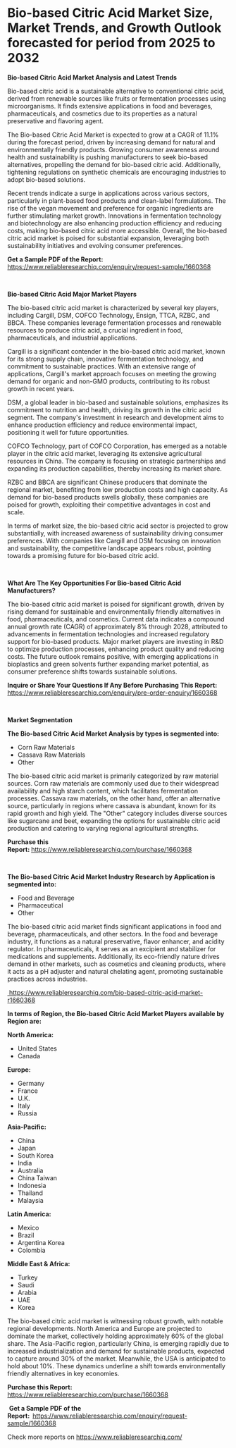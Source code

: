 <p><h1>Bio-based Citric Acid Market Size, Market Trends, and Growth Outlook forecasted for period from 2025 to 2032</h1></p><p><strong>Bio-based Citric Acid Market Analysis and Latest Trends</strong></p>
<p><p>Bio-based citric acid is a sustainable alternative to conventional citric acid, derived from renewable sources like fruits or fermentation processes using microorganisms. It finds extensive applications in food and beverages, pharmaceuticals, and cosmetics due to its properties as a natural preservative and flavoring agent.</p><p>The Bio-based Citric Acid Market is expected to grow at a CAGR of 11.1% during the forecast period, driven by increasing demand for natural and environmentally friendly products. Growing consumer awareness around health and sustainability is pushing manufacturers to seek bio-based alternatives, propelling the demand for bio-based citric acid. Additionally, tightening regulations on synthetic chemicals are encouraging industries to adopt bio-based solutions.</p><p>Recent trends indicate a surge in applications across various sectors, particularly in plant-based food products and clean-label formulations. The rise of the vegan movement and preference for organic ingredients are further stimulating market growth. Innovations in fermentation technology and biotechnology are also enhancing production efficiency and reducing costs, making bio-based citric acid more accessible. Overall, the bio-based citric acid market is poised for substantial expansion, leveraging both sustainability initiatives and evolving consumer preferences.</p></p>
<p><strong>Get a Sample PDF of the Report:&nbsp;</strong> <a href="https://www.reliableresearchiq.com/enquiry/request-sample/1660368?utm_campaign=103&utm_medium=2&utm_source=Github&utm_content=ia&utm_term=17012025&utm_id=bio-based-citric-acid">https://www.reliableresearchiq.com/enquiry/request-sample/1660368</a></p>
<p>&nbsp;</p>
<p><strong>Bio-based Citric Acid Major Market Players</strong></p>
<p><p>The bio-based citric acid market is characterized by several key players, including Cargill, DSM, COFCO Technology, Ensign, TTCA, RZBC, and BBCA. These companies leverage fermentation processes and renewable resources to produce citric acid, a crucial ingredient in food, pharmaceuticals, and industrial applications. </p><p>Cargill is a significant contender in the bio-based citric acid market, known for its strong supply chain, innovative fermentation technology, and commitment to sustainable practices. With an extensive range of applications, Cargill's market approach focuses on meeting the growing demand for organic and non-GMO products, contributing to its robust growth in recent years.</p><p>DSM, a global leader in bio-based and sustainable solutions, emphasizes its commitment to nutrition and health, driving its growth in the citric acid segment. The company's investment in research and development aims to enhance production efficiency and reduce environmental impact, positioning it well for future opportunities.</p><p>COFCO Technology, part of COFCO Corporation, has emerged as a notable player in the citric acid market, leveraging its extensive agricultural resources in China. The company is focusing on strategic partnerships and expanding its production capabilities, thereby increasing its market share.</p><p>RZBC and BBCA are significant Chinese producers that dominate the regional market, benefiting from low production costs and high capacity. As demand for bio-based products swells globally, these companies are poised for growth, exploiting their competitive advantages in cost and scale.</p><p>In terms of market size, the bio-based citric acid sector is projected to grow substantially, with increased awareness of sustainability driving consumer preferences. With companies like Cargill and DSM focusing on innovation and sustainability, the competitive landscape appears robust, pointing towards a promising future for bio-based citric acid.</p></p>
<p>&nbsp;</p>
<p><strong>What Are The Key Opportunities For Bio-based Citric Acid Manufacturers?</strong></p>
<p><p>The bio-based citric acid market is poised for significant growth, driven by rising demand for sustainable and environmentally friendly alternatives in food, pharmaceuticals, and cosmetics. Current data indicates a compound annual growth rate (CAGR) of approximately 8% through 2028, attributed to advancements in fermentation technologies and increased regulatory support for bio-based products. Major market players are investing in R&D to optimize production processes, enhancing product quality and reducing costs. The future outlook remains positive, with emerging applications in bioplastics and green solvents further expanding market potential, as consumer preference shifts towards sustainable solutions.</p></p>
<p><strong>Inquire or Share Your Questions If Any Before Purchasing This Report:</strong> <a href="https://www.reliableresearchiq.com/enquiry/pre-order-enquiry/1660368?utm_campaign=103&utm_medium=2&utm_source=Github&utm_content=ia&utm_term=17012025&utm_id=bio-based-citric-acid">https://www.reliableresearchiq.com/enquiry/pre-order-enquiry/1660368</a></p>
<p>&nbsp;</p>
<p><strong>Market Segmentation</strong></p>
<p><strong>The Bio-based Citric Acid Market Analysis by types is segmented into:</strong></p>
<p><ul><li>Corn Raw Materials</li><li>Cassava Raw Materials</li><li>Other</li></ul></p>
<p><p>The bio-based citric acid market is primarily categorized by raw material sources. Corn raw materials are commonly used due to their widespread availability and high starch content, which facilitates fermentation processes. Cassava raw materials, on the other hand, offer an alternative source, particularly in regions where cassava is abundant, known for its rapid growth and high yield. The "Other" category includes diverse sources like sugarcane and beet, expanding the options for sustainable citric acid production and catering to varying regional agricultural strengths.</p></p>
<p><strong>Purchase this Report:&nbsp;</strong><a href="https://www.reliableresearchiq.com/purchase/1660368?utm_campaign=103&utm_medium=2&utm_source=Github&utm_content=ia&utm_term=17012025&utm_id=bio-based-citric-acid">https://www.reliableresearchiq.com/purchase/1660368</a></p>
<p>&nbsp;</p>
<p><strong>The Bio-based Citric Acid Market Industry Research by Application is segmented into:</strong></p>
<p><ul><li>Food and Beverage</li><li>Pharmaceutical</li><li>Other</li></ul></p>
<p><p>The bio-based citric acid market finds significant applications in food and beverage, pharmaceuticals, and other sectors. In the food and beverage industry, it functions as a natural preservative, flavor enhancer, and acidity regulator. In pharmaceuticals, it serves as an excipient and stabilizer for medications and supplements. Additionally, its eco-friendly nature drives demand in other markets, such as cosmetics and cleaning products, where it acts as a pH adjuster and natural chelating agent, promoting sustainable practices across industries.</p></p>
<p><a href="https://www.reliableresearchiq.com/bio-based-citric-acid-market-r1660368?utm_campaign=103&utm_medium=2&utm_source=Github&utm_content=ia&utm_term=17012025&utm_id=bio-based-citric-acid">&nbsp;https://www.reliableresearchiq.com/bio-based-citric-acid-market-r1660368</a></p>
<p><strong>In terms of Region, the Bio-based Citric Acid Market Players available by Region are:</strong></p>
<p>
    <p> <strong> North America: </strong>
        <ul>
            <li>United States</li>
            <li>Canada</li>
        </ul>
        </p> 
    <p> <strong> Europe: </strong>
        <ul>
            <li>Germany</li>
            <li>France</li>
            <li>U.K.</li>
            <li>Italy</li>
            <li>Russia</li>
        </ul>
        </p> 
    <p> <strong> Asia-Pacific: </strong>
        <ul>
            <li>China</li>
            <li>Japan</li>
            <li>South Korea</li>
            <li>India</li>
            <li>Australia</li>
            <li>China Taiwan</li>
            <li>Indonesia</li>
            <li>Thailand</li>
            <li>Malaysia</li>
        </ul>
        </p> 
    <p> <strong> Latin America: </strong>
        <ul>
            <li>Mexico</li>
            <li>Brazil</li>
            <li>Argentina Korea</li>
            <li>Colombia</li>
        </ul>
        </p> 
    <p> <strong> Middle East & Africa: </strong>
        <ul>
            <li>Turkey</li>
            <li>Saudi</li>
            <li>Arabia</li>
            <li>UAE</li>
            <li>Korea</li>
        </ul>
    </p>
    </p>
<p><p>The bio-based citric acid market is witnessing robust growth, with notable regional developments. North America and Europe are projected to dominate the market, collectively holding approximately 60% of the global share. The Asia-Pacific region, particularly China, is emerging rapidly due to increased industrialization and demand for sustainable products, expected to capture around 30% of the market. Meanwhile, the USA is anticipated to hold about 10%. These dynamics underline a shift towards environmentally friendly alternatives in key economies.</p></p>
<p><strong>Purchase this Report: </strong><a href="https://www.reliableresearchiq.com/purchase/1660368?utm_campaign=103&utm_medium=2&utm_source=Github&utm_content=ia&utm_term=17012025&utm_id=bio-based-citric-acid">https://www.reliableresearchiq.com/purchase/1660368</a></p>
<p>&nbsp;<strong>Get a Sample PDF of the Report:&nbsp;&nbsp;</strong><a href="https://www.reliableresearchiq.com/enquiry/request-sample/1660368?utm_campaign=103&utm_medium=2&utm_source=Github&utm_content=ia&utm_term=17012025&utm_id=bio-based-citric-acid">https://www.reliableresearchiq.com/enquiry/request-sample/1660368</a></p>
<p><strong></strong></p>
<p>Check more reports on <a href="https://www.reliableresearchiq.com/?utm_campaign=103&utm_medium=2&utm_source=Github&utm_content=ia&utm_term=17012025&utm_id=bio-based-citric-acid">https://www.reliableresearchiq.com/</a></p>